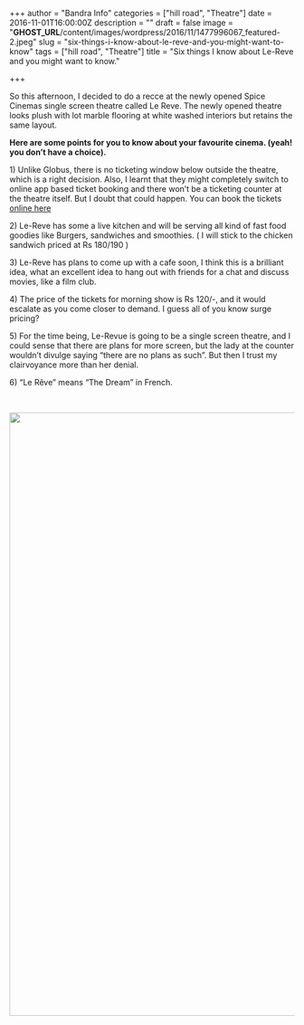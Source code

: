+++
author = "Bandra Info"
categories = ["hill road", "Theatre"]
date = 2016-11-01T16:00:00Z
description = ""
draft = false
image = "__GHOST_URL__/content/images/wordpress/2016/11/1477996067_featured-2.jpeg"
slug = "six-things-i-know-about-le-reve-and-you-might-want-to-know"
tags = ["hill road", "Theatre"]
title = "Six things I know about Le-Reve and you might want to know."

+++


<p dir="auto">So this afternoon, I decided to do a recce at the newly opened Spice Cinemas single screen theatre called Le Reve. The newly opened theatre looks plush with lot marble flooring at white washed interiors but retains the same layout.</p>
<p><strong>Here are some points for you to know about your favourite cinema. (yeah! you don&#8217;t have a choice). </strong> </p>
<p>1) Unlike Globus, there is no ticketing window below outside the theatre, which is a right decision. Also, I learnt that they might completely switch to online app based ticket booking and there won&#8217;t be a ticketing counter at the theatre itself. But I doubt that could happen. You can book the tickets <a href="httpss://www.spicinemas.in/cinemas/le-reve" target="_blank">online here</a></p>
<p>2) Le-Reve has some a live kitchen and will be serving all kind of fast food goodies like Burgers, sandwiches and smoothies. ( I will stick to the chicken sandwich priced at Rs 180/190 )</p>
<p>3) Le-Reve has plans to come up with a cafe soon, I think this is a brilliant idea, what an excellent idea to hang out with friends for a chat and discuss movies, like a film club. </p>
<p>4) The price of the tickets for morning show is Rs 120/-, and it would escalate as you come closer to demand. I guess all of you know surge pricing? </p>
<p dir="ltr">5) For the time being, Le-Revue is going to be a single screen theatre, and I could sense that there are plans for more screen, but the lady at the counter wouldn&#8217;t divulge saying &#8220;there are no plans as such&#8221;. But then I trust my clairvoyance more than her denial. </p>
<p dir="ltr">6) &#8220;Le Rêve&#8221; means &#8220;The Dream&#8221; in French.</p>
<p>&nbsp;</p>
<p><a href="https://i1.wp.com/bandra.info/wp-content/uploads/2016/11/IMG_4055_full.jpg?ssl=1"><img loading="lazy" src="https://i1.wp.com/bandra.info/wp-content/uploads/2016/11/IMG_4055.jpg?resize=799%2C1067&#038;ssl=1" align="middle" width="799" height="1067" class="aligncenter" data-recalc-dims="1"></a></p>



